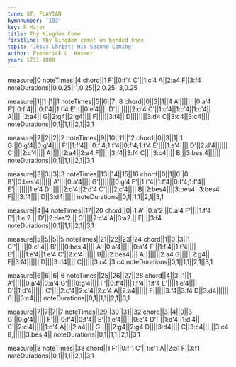 ```yaml
---
tune: ST. FLAVIAN
hymnnumber: '193'
key: F Major
title: Thy Kingdom Come
firstline: Thy kingdom come! on bended knee
topic: 'Jesus Christ: His Second Coming'
author: Frederick L. Hosmer
year: 1731-1800
---
```

measure||0
noteTimes||4
chord||1
F'||0:f'4
C'||1:c'4
A||2:a4
F||3:f4
noteDurations||0,0.25||1,0.25||2,0.25||3,0.25

measure||1||1||1||1
noteTimes||5||6||7||8
chord||0||3||1||4
A'||||||||0:a'4
F'||0:f'4||||0:f'4||1:f'4
E'||||0:e'4||||
D'||||||||2:d'4
C'||1:c'4||1:c'4||1:c'4||
A||||||2:a4||
G||2:g4||2:g4||||
F||||||3:f4||
D||||||||3:d4
C||3:c4||3:c4||||
noteDurations||0,1||1,1||2,1||3,1

measure||2||2||2||2
noteTimes||9||10||11||12
chord||0||3||1||1
G'||0:g'4||0:g'4||||
F'||1:f'4||||0:f'4;1:f'4||0:f'4;1:f'4
E'||||1:e'4||||
D'||2:d'4||||||
C'||||2:c'4||||
A||||||2:a4||2:a4
F||||||3:f4||3:f4
C||||3:c4||||
B,||3:bes,4||||||
noteDurations||0,1||1,1||2,1||3,1

measure||3||3||3||3
noteTimes||13||14||15||16
chord||0||1||0||0
B'||0:bes'4||||||
A'||||0:a'4||||
G'||||||||0:g'4
F'||1:f'4||1:f'4||0:f'4;1:f'4||
E'||||||||1:e'4
D'||||||2:d'4||2:d'4
C'||||2:c'4||||
B||2:bes4||||3:bes4||3:bes4
F||||3:f4||||
D||3:d4||||||
noteDurations||0,1||1,1||2,1||3,1

measure||4||4
noteTimes||17||20
chord||0||1
A'||0:a'2.||0:a'4
F'||||1:f'4
E'||1:e'2.||
D'||2:des'2.||
C'||||2:c'4
A||3:a2.||
F||||3:f4
noteDurations||0,1||1,1||2,1||3,1

measure||5||5||5||5
noteTimes||21||22||23||24
chord||1||0||3||1
C''||||||0:c''4||
B'||||0:bes'4||||
A'||0:a'4||||||0:a'4
F'||1:f'4||1:f'4||||
E'||||||1:e'4||1:e'4
C'||2:c'4||||||
B||||2:bes4||||
A||||||||2:a4
G||||||2:g4||
F||3:f4||||||
D||||3:d4||||
C||||||3:c4||3:c4
noteDurations||0,1||1,1||2,1||3,1

measure||6||6||6||6
noteTimes||25||26||27||28
chord||4||3||1||1
A'||||||0:a'4||0:a'4
G'||||0:g'4||||
F'||0:f'4||||1:f'4||1:f'4
E'||||1:e'4||||
D'||1:d'4||||||
C'||||2:c'4||2:c'4||2:c'4
A||2:a4||||||
F||||||3:f4||3:f4
D||3:d4||||||
C||||3:c4||||
noteDurations||0,1||1,1||2,1||3,1

measure||7||7||7||7
noteTimes||29||30||31||32
chord||3||4||0||3
G'||0:g'4||||||
F'||||0:f'4||0:f'4||
E'||1:e'4||||||0:e'4
D'||||1:d'4||1:d'4||
C'||2:c'4||||||1:c'4
A||||2:a4||||
G||||||2:g4||2:g4
D||||3:d4||||
C||3:c4||||||3:c4
B,||||||3:bes,4||
noteDurations||0,1||1,1||2,1||3,1

measure||8
noteTimes||33
chord||1
F'||0:f'1
C'||1:c'1
A||2:a1
F||3:f1
noteDurations||0,1||1,1||2,1||3,1

